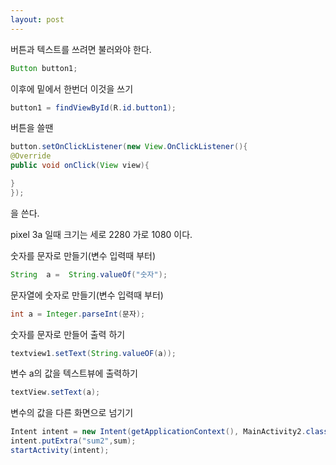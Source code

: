```yaml
---
layout: post
---
```

버튼과 텍스트를 쓰려면 불러와야 한다.
```java
Button button1;
```
이후에 밑에서 한번더 이것을 쓰기
```java
button1 = findViewById(R.id.button1);
```

버튼을 쓸땐
```java
button.setOnClickListener(new View.OnClickListener(){
@Override
public void onClick(View view){

}
});

```

을 쓴다.

pixel 3a 일때 크기는 세로 2280 가로 1080 이다.

숫자를 문자로 만들기(변수 입력때 부터)
```java 
String  a =  String.valueOf("숫자");
```

문자열에 숫자로 만들기(변수 입력때 부터)
```java
int a = Integer.parseInt(문자);
```


숫자를 문자로 만들어 출력 하기
```java
textview1.setText(String.valueOF(a));
```

변수 a의 값을 텍스트뷰에 출력하기
```java
textView.setText(a);
```

변수의 값을 다른 화면으로 넘기기
```java
Intent intent = new Intent(getApplicationContext(), MainActivity2.class);
intent.putExtra("sum2",sum);
startActivity(intent);
```